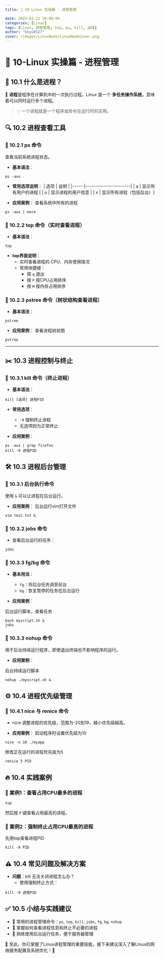 ```yaml
---
title: 🚀 10-Linux 实操篇 - 进程管理

date: 2025-03-21 16:00:00
categories: [Linux]
tags: [Linux, 进程管理, top, ps, kill, 运维]
author: "kkyu9527"
cover: /images/LinuxNode/LinuxNodeCover.png
---
```


# 🚀 10-Linux 实操篇 - 进程管理

## 🎯 10.1 什么是进程？

📌 **进程**是程序在计算机中的一次执行过程。Linux 是一个 **多任务操作系统**，意味着可以同时运行多个进程。

> 💡 一个进程就是一个程序或命令在运行时的实例。

## 🔍 10.2 进程查看工具

### 📌 10.2.1 ps 命令

查看当前系统进程状态。

- **基本语法**：
```shell
ps -aux
```

- **常用选项说明**：
| 选项 | 说明                  |
|------|-----------------------|
| a    | 显示所有用户的进程   |
| u    | 显示进程的用户信息   |
| x    | 显示所有进程（包括后台）|

- **应用案例**：
查看系统中所有的进程
```shell
ps -aux | more
```

### 📌 10.2.2 top 命令（实时查看进程）

- **基本语法**：
```shell
top
```

- **top界面说明**：
  - 实时查看进程的 CPU、内存使用情况
  - 常用快捷键：
    - 按 `q` 退出
    - 按 `P` 按CPU占用排序
    - 按 `M` 按内存占用排序

### 📌 10.2.3 pstree 命令（树状结构查看进程）

- **基本语法**：
```shell
pstree
```

- **应用案例**：
查看进程树状图
```shell
pstree
```

---

## ✂️ 10.3 进程控制与终止

### 📌 10.3.1 kill 命令（终止进程）

- **基本语法**：
```shell
kill [选项] 进程PID
```

- **常用选项**：
  - `-9` 强制终止进程
  - 无选项则为正常终止

- **应用案例**：
```shell
ps -aux | grep firefox
kill -9 进程PID
```

## 🛠️ 10.3 进程后台管理

### 📌 10.3.1 后台执行命令

使用 `&` 可以让进程在后台运行。

- **应用案例**：
后台运行vim打开文件
```shell
vim test.txt &
```

### 📌 10.3.2 jobs 命令

- 查看后台运行的任务：
```shell
jobs
```

### 📌 10.3.3 fg/bg 命令

- **基本用法**：
  - `fg`：将后台任务调至前台
  - `bg`：恢复暂停的任务在后台运行

- **应用案例**：

后台运行脚本，查看任务
```shell
bash myscript.sh &
jobs
```

### 📌 10.3.3 nohup 命令

用于后台持续运行程序，即使退出终端也不影响程序的运行。

- **应用案例**：

后台持续运行脚本
```shell
nohup ./myscript.sh &
```

## ⚙️ 10.4 进程优先级管理

### 📌 10.4.1 nice 与 renice 命令

- nice 调整进程的优先级，范围为-20到19，越小优先级越高。

- **应用案例**：
启动程序时设置优先级为10
```shell
nice -n 10 ./myapp
```

修改正在运行的进程优先级为5
```shell
renice 5 PID
```

## 🔥 10.4 实践案例

### 📌 案例1：查看占用CPU最多的进程

```shell
top
```
然后按 `P` 键查看占用最高的进程。

### 📌 案例2：强制终止占用CPU最高的进程

先用top查看进程PID
```shell
kill -9 PID
```

## ⚠️ 10.4 常见问题及解决方案

- **问题**：kill 无法关闭进程怎么办？
  - 使用强制终止方式：
```shell
kill -9 进程PID
```

## ✅ 10.5 小结与实践建议

- 📌 常用的进程管理命令：`ps`, `top`, `kill`, `jobs`, `fg`, `bg`, `nohup`
- 📌 掌握如何查看进程信息和终止不必要的进程
- 📌 熟练使用后台运行任务，便于服务器管理

🎯 至此，你已掌握了Linux进程管理的重要技能，接下来建议深入了解Linux的网络服务配置及系统优化！🎉
